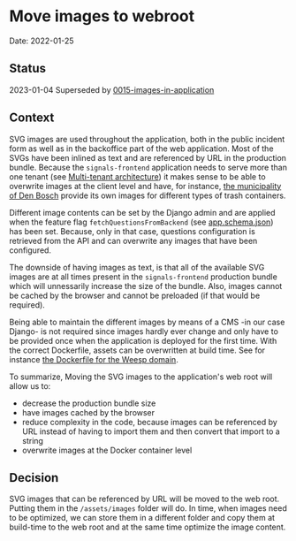 # Move images to webroot

Date: 2022-01-25

## Status

2023-01-04 Superseded by [0015-images-in-application](./0015-images-in-application.md)

## Context

SVG images are used throughout the application, both in the public incident form as well as in the backoffice part of the web application. Most of the SVGs have been inlined as text and are referenced by URL in the production bundle. Because the `signals-frontend` application needs to serve more than one tenant (see [Multi-tenant architecture](./0004-multi-tenant-architecture.md)) it makes sense to be able to overwrite images at the client level and have, for instance, [the municipality of Den Bosch](https://meldingen.s-hertogenbosch.nl/incident/beschrijf) provide its own images for different types of trash containers.

Different image contents can be set by the Django admin and are applied when the feature flag `fetchQuestionsFromBackend` (see [app.schema.json](../../internals/schemas/app.schema.json)) has been set. Because, only in that case, questions configuration is retrieved from the API and can overwrite any images that have been configured.

The downside of having images as text, is that all of the available SVG images are at all times present in the `signals-frontend` production bundle which will unnessarily increase the size of the bundle. Also, images cannot be cached by the browser and cannot be preloaded (if that would be required).

Being able to maintain the different images by means of a CMS -in our case Django- is not required since images hardly ever change and only have to be provided once when the application is deployed for the first time. With the correct Dockerfile, assets can be overwritten at build time. See for instance [the Dockerfile for the Weesp domain](https://github.com/Amsterdam/signalen/blob/develop/domains/weesp/Dockerfile).


To summarize, Moving the SVG images to the application's web root will allow us to:
- decrease the production bundle size
- have images cached by the browser
- reduce complexity in the code, because images can be referenced by URL instead of having to import them and then convert that import to a string
- overwrite images at the Docker container level

## Decision

SVG images that can be referenced by URL will be moved to the web root. Putting them in the `/assets/images` folder will do. In time, when images need to be optimized, we can store them in a different folder and copy them at build-time to the web root and at the same time optimize the image content.
